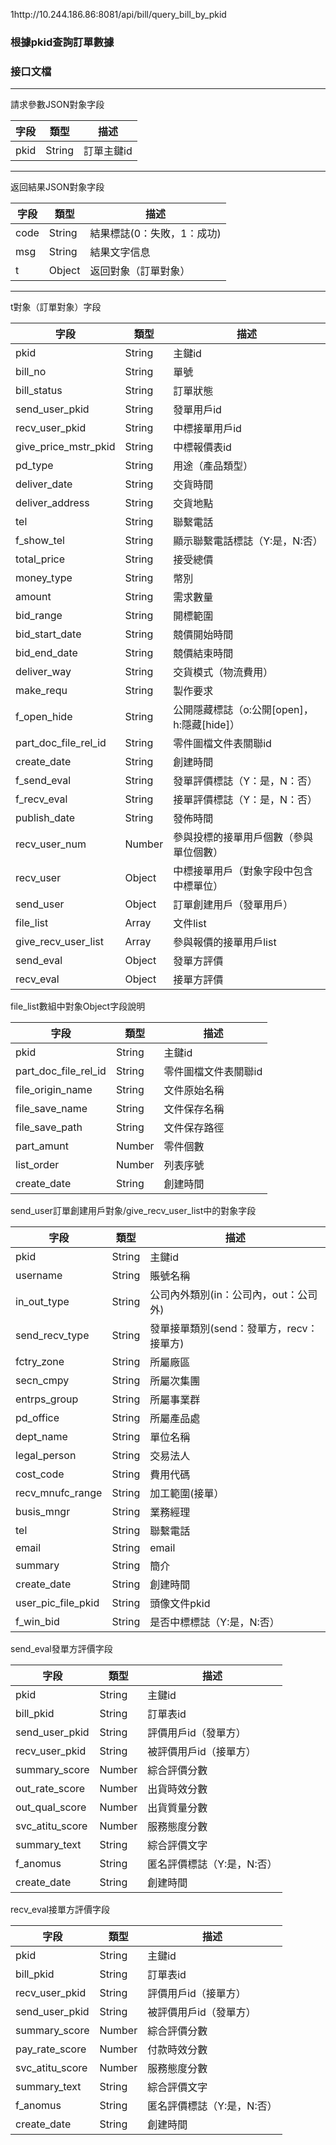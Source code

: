 1http://10.244.186.86:8081/api/bill/query_bill_by_pkid

### 根據pkid查詢訂單數據

### 接口文檔

***

請求參數JSON對象字段

| 字段 | 類型   | 描述       |
| ---- | ------ | ---------- |
| pkid | String | 訂單主鍵id |

***

返回結果JSON對象字段

| 字段 | 類型   | 描述                       |
| ---- | ------ | -------------------------- |
| code | String | 結果標誌(0：失敗，1：成功) |
| msg  | String | 結果文字信息               |
| t    | Object | 返回對象（訂單對象）       |

***

t對象（訂單對象）字段

| 字段                 | 類型   | 描述                                       |
| -------------------- | ------ | ------------------------------------------ |
| pkid                 | String | 主鍵id                                     |
| bill_no              | String | 單號                                       |
| bill_status          | String | 訂單狀態                                   |
| send_user_pkid       | String | 發單用戶id                                 |
| recv_user_pkid       | String | 中標接單用戶id                             |
| give_price_mstr_pkid | String | 中標報價表id                               |
| pd_type              | String | 用途（產品類型）                           |
| deliver_date         | String | 交貨時間                                   |
| deliver_address      | String | 交貨地點                                   |
| tel                  | String | 聯繫電話                                   |
| f_show_tel           | String | 顯示聯繫電話標誌（Y:是，N:否）             |
| total_price          | String | 接受總價                                   |
| money_type           | String | 幣別                                       |
| amount               | String | 需求數量                                   |
| bid_range            | String | 開標範圍                                   |
| bid_start_date       | String | 競價開始時間                               |
| bid_end_date         | String | 競價結束時間                               |
| deliver_way          | String | 交貨模式（物流費用）                       |
| make_requ            | String | 製作要求                                   |
| f_open_hide          | String | 公開隱藏標誌（o:公開[open]，h:隱藏[hide]） |
| part_doc_file_rel_id | String | 零件圖檔文件表關聯id                       |
| create_date          | String | 創建時間                                   |
| f_send_eval          | String | 發單評價標誌（Y：是，N：否）               |
| f_recv_eval          | String | 接單評價標誌（Y：是，N：否）               |
| publish_date         | String | 發佈時間                                   |
| recv_user_num        | Number | 參與投標的接單用戶個數（參與單位個數）     |
| recv_user            | Object | 中標接單用戶（對象字段中包含中標單位）     |
| send_user            | Object | 訂單創建用戶（發單用戶）                   |
| file_list            | Array  | 文件list                                   |
| give_recv_user_list  | Array  | 參與報價的接單用戶list                     |
| send_eval            | Object | 發單方評價                                 |
| recv_eval            | Object | 接單方評價                                 |

file_list數組中對象Object字段說明

| 字段                 | 類型   | 描述                 |
| -------------------- | ------ | -------------------- |
| pkid                 | String | 主鍵id               |
| part_doc_file_rel_id | String | 零件圖檔文件表關聯id |
| file_origin_name     | String | 文件原始名稱         |
| file_save_name       | String | 文件保存名稱         |
| file_save_path       | String | 文件保存路徑         |
| part_amunt           | Number | 零件個數             |
| list_order           | Number | 列表序號             |
| create_date          | String | 創建時間             |

send_user訂單創建用戶對象/give_recv_user_list中的對象字段

| 字段               | 類型   | 描述                                     |
| ------------------ | ------ | ---------------------------------------- |
| pkid               | String | 主鍵id                                   |
| username           | String | 賬號名稱                                 |
| in_out_type        | String | 公司內外類別(in：公司內，out：公司外)    |
| send_recv_type     | String | 發單接單類別(send：發單方，recv：接單方) |
| fctry_zone         | String | 所屬廠區                                 |
| secn_cmpy          | String | 所屬次集團                               |
| entrps_group       | String | 所屬事業群                               |
| pd_office          | String | 所屬產品處                               |
| dept_name          | String | 單位名稱                                 |
| legal_person       | String | 交易法人                                 |
| cost_code          | String | 費用代碼                                 |
| recv_mnufc_range   | String | 加工範圍(接單）                          |
| busis_mngr         | String | 業務經理                                 |
| tel                | String | 聯繫電話                                 |
| email              | String | email                                    |
| summary            | String | 簡介                                     |
| create_date        | String | 創建時間                                 |
| user_pic_file_pkid | String | 頭像文件pkid                             |
| f_win_bid          | String | 是否中標標誌（Y:是，N:否）               |

send_eval發單方評價字段

| 字段            | 類型   | 描述                       |
| --------------- | ------ | -------------------------- |
| pkid            | String | 主鍵id                     |
| bill_pkid       | String | 訂單表id                   |
| send_user_pkid  | String | 評價用戶id（發單方）       |
| recv_user_pkid  | String | 被評價用戶id（接單方）     |
| summary_score   | Number | 綜合評價分數               |
| out_rate_score  | Number | 出貨時效分數               |
| out_qual_score  | Number | 出貨質量分數               |
| svc_atitu_score | Number | 服務態度分數               |
| summary_text    | String | 綜合評價文字               |
| f_anomus        | String | 匿名評價標誌（Y:是，N:否） |
| create_date     | String | 創建時間                   |

recv_eval接單方評價字段

| 字段            | 類型   | 描述                       |
| --------------- | ------ | -------------------------- |
| pkid            | String | 主鍵id                     |
| bill_pkid       | String | 訂單表id                   |
| recv_user_pkid  | String | 評價用戶id（接單方）       |
| send_user_pkid  | String | 被評價用戶id（發單方）     |
| summary_score   | Number | 綜合評價分數               |
| pay_rate_score  | Number | 付款時效分數               |
| svc_atitu_score | Number | 服務態度分數               |
| summary_text    | String | 綜合評價文字               |
| f_anomus        | String | 匿名評價標誌（Y:是，N:否） |
| create_date     | String | 創建時間                   |

